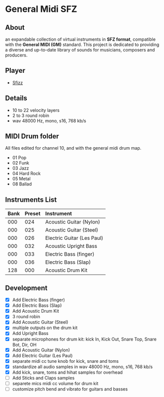 # General Midi SFZ

## About
an expandable collection of virtual instruments in **SFZ format**, compatible with the **General MIDI (GM)** standard. This project is dedicated to providing a diverse and up-to-date library of sounds for musicians, composers and producers.

## Player
- [Sfizz](https://sfztools.github.io/sfizz/downloads/)

## Details
- 10 to 22 velocity layers
- 2 to 3 round robin
- wav 48000 Hz, mono, s16, 768 kb/s

## MIDI Drum folder
All files edited for channel 10, and with the general midi drum map.
- 01 Pop
- 02 Funk
- 03 Jazz
- 04 Hard Rock
- 05 Metal
- 08 Ballad


## Instruments List
|Bank  |Preset|Instrument                |
|:-----|:-----|:-------------------------|
|000   |024   |Acoustic Guitar (Nylon)   |
|000   |025   |Acoustic Guitar (Steel)   |
|000   |026   |Electric Guitar (Les Paul)|
|000   |032   |Acoustic Upright Bass     |
|000   |033   |Electric Bass (finger)    |
|000   |036   |Electric Bass (Slap)      |
|128   |000   |Acoustic Drum Kit         |

## Development
- [x] Add Electric Bass (finger)
- [x] Add Electric Bass (Slap)
- [x] Add Acoustic Drum Kit
- [x] 3 round robin
- [x] Add Acoustic Guitar (Steel)
- [x] multiple outputs on the drum kit
- [x] Add Upright Bass
- [x] separate microphones for drum kit: kick In, Kick Out, Snare Top, Snare Bot, Dir, OH
- [x] Add Acoustic Guitar (Nylon)
- [x] Add Electric Guitar (Les Paul)
- [x] separate midi cc tune knob for kick, snare and toms
- [x] standardize all audio samples in wav 48000 Hz, mono, s16, 768 kb/s
- [x] Add kick, snare, toms and hihat samples for overhead
- [ ] Add Sticks and Claps samples
- [ ] separete mics midi cc volume for drum kit
- [ ] customize pitch bend and vibrato for guitars and basses
